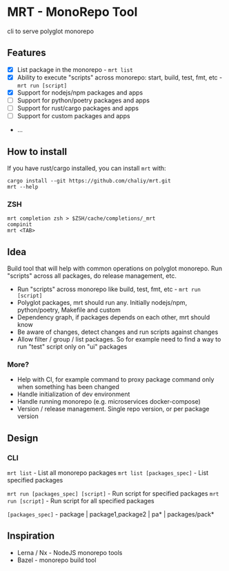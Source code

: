 # MRT - MonoRepo Tool

cli to serve polyglot monorepo

## Features

- [x] List package in the monorepo - `mrt list`
- [x] Ability to execute "scripts" across monorepo: start, build, test, fmt, etc - `mrt run [script]`
- [x] Support for nodejs/npm packages and apps
- [ ] Support for python/poetry packages and apps
- [ ] Support for rust/cargo packages and apps
- [ ] Support for custom packages and apps
- ...

## How to install

If you have rust/cargo installed, you can install `mrt` with:

```
cargo install --git https://github.com/chaliy/mrt.git
mrt --help
```

### ZSH

```
mrt completion zsh > $ZSH/cache/completions/_mrt
compinit
mrt <TAB>
```

## Idea

Build tool that will help with common operations on polyglot monorepo. Run "scripts" across all packages, do release management, etc. 

- Run "scripts" across monorepo like build, test, fmt, etc - `mrt run [script]`
- Polyglot packages, mrt should run any. Initially nodejs/npm, python/poetry, Makefile and custom
- Dependency graph, if packages depends on each other, mrt should know
- Be aware of changes, detect changes and run scripts against changes
- Allow filter / group / list packages. So for example need to find a way to run "test" script only on "ui" packages

### More?

- Help with CI, for example command to proxy package command only when something has been changed
- Handle initialization of dev environment
- Handle running monorepo (e.g. microservices docker-compose)
- Version / release management. Single repo version, or per package version

## Design

### CLI

`mrt list` - List all monorepo packages
`mrt list [packages_spec]` - List specified packages

`mrt run [packages_spec] [script]` - Run script for specified packages
`mrt run [script]` - Run script for all specified packages


`[packages_spec]` - package | package1,package2 | pa* | packages/pack* 

## Inspiration

- Lerna / Nx - NodeJS monorepo tools
- Bazel - monorepo build tool